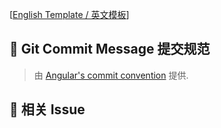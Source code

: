 [[English Template / 英文模板](https://github.com/ant-design/ant-design-web3/blob/main/.github/PULL_REQUEST_TEMPLATE.md?plain=1)]

## 📝 Git Commit Message 提交规范

> 由 [Angular's commit convention](https://github.com/conventional-changelog/conventional-changelog/tree/master/packages/conventional-changelog-angular) 提供.

## 🔗 相关 Issue

<!--
1. 描述相关需求的来源，如相关的 issue 讨论链接。
2. 例如 close #xxxx、 fix #xxxx
-->
